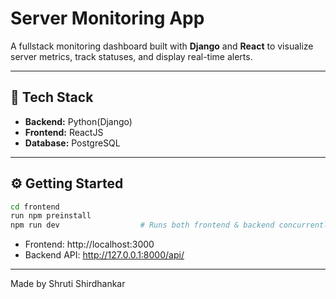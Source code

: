 # Server Monitoring App

A fullstack monitoring dashboard built with **Django** and **React** to visualize server metrics, track statuses, and display real-time alerts.

---

## 🔧 Tech Stack

- **Backend:** Python(Django)  
- **Frontend:** ReactJS 
- **Database:** PostgreSQL

---

## ⚙️ Getting Started

```bash
cd frontend
run npm preinstall
npm run dev                  # Runs both frontend & backend concurrently after installing python and node dependencies
```

- Frontend: http://localhost:3000  
- Backend API: http://127.0.0.1:8000/api/



---

Made by Shruti Shirdhankar
